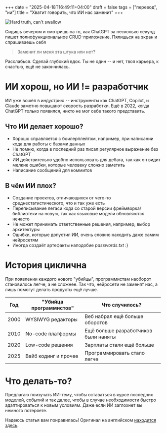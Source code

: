 +++
date = "2025-04-18T16:49:11+04:00"
draft = false
tags = ["перевод", "ии"]
title = "Хватит говорить, что ИИ нас заменит"
+++

![Hard truth, can't swallow](/me/VibeCodingTruth.png)

Сидишь вечером и смотришь на то, как ChatGPT за несколько секунд пишет полнофункциональное CRUD-приложение. Пялишься на экран и спрашиваешь себя

> Заменит ли меня эта штука или нет?

Расслабься. Сделай глубокий вдох. Ты не один -- и нет, твоя карьера, к счастью, ещё не закончилась.

# ИИ хорош, но ИИ != разработчик

ИИ уже вошёл в индустрию -- инструменты как ChatGPT, Copilot, и Claude заметно повышают скорость разработки. Ещё в 2022, когда ChatGPT только появился, никто не мог себе такого представить.

## Что ИИ делает хорошо?

- Хорошо справляется с боилерплейтом, например, при написании кода для работы с базами данных
- Не помню, когда в последний раз писал регулярное выражение без ChatGPT
- ИИ действительно удобно использовать для дебага, так как он видит мелкие ошибки, которые человеку сложно заметить
- Написание сообщений для коммитов

## В чём ИИ плох?

- Создание проектов, отличающихся от чего-то среднестатистического, что и так уже есть
- Переписывание легаси кода со старой версии фреймворка/библиотеки на новую, так как языковые модели обновляются нечасто
- Не может принимать ответственные решения, например, выбор архитектуры
- Ошибки, которые допустил ИИ, очень сложно находить даже самим нейросетям
- Иногда создаёт артефакты наподобие _passwords.txt_ :}

# История циклична

При появлении каждого нового "убийцы", программистам наоборот становилось легче, а не сложнее. Так что, нейросети не заменят нас, а лишь помогут делать продукты ещё лучше.

|Год|"Убийца программистов"|Что случилось?|
|---|---|---|
|2000|WYSIWYG редакторы|Веб набрал ещё больше оборотов|
|2010|No-code платформы|Ещё больше разработчиков были наняты|
|2020|Low-code решения|Зарплаты стали ещё больше|
|2025|Вайб кодинг и прочее|Программировать стало легче|

# Что делать-то?

Предлагаю поизучать ИИ-тему, чтобы оставаться в курсе последних моделей, событий и так далее, чтобы в случае необходимости быстро адаптироваться к новым условиям. Даже если ИИ заглохнет вы немного потеряете.

Надеюсь статья вам понравилась! Оригинал на английском [находится здесь](https://dev.to/wafa_bergaoui/stp-saying-that-ai-will-replace-developers-160d).
